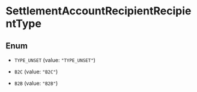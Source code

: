 
# SettlementAccountRecipientRecipientType

## Enum


* `TYPE_UNSET` (value: `"TYPE_UNSET"`)

* `B2C` (value: `"B2C"`)

* `B2B` (value: `"B2B"`)



